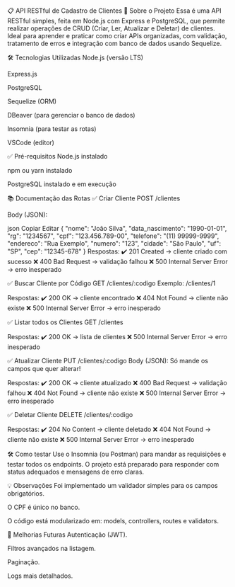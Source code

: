 📋 API RESTful de Cadastro de Clientes
🚀 Sobre o Projeto
Essa é uma API RESTful simples, feita em Node.js com Express e PostgreSQL, que permite realizar operações de CRUD (Criar, Ler, Atualizar e Deletar) de clientes.
Ideal para aprender e praticar como criar APIs organizadas, com validação, tratamento de erros e integração com banco de dados usando Sequelize.

🛠️ Tecnologias Utilizadas
Node.js (versão LTS)

Express.js

PostgreSQL

Sequelize (ORM)

DBeaver (para gerenciar o banco de dados)

Insomnia (para testar as rotas)

VSCode (editor)

✅ Pré-requisitos
Node.js instalado

npm ou yarn instalado

PostgreSQL instalado e em execução


📚 Documentação das Rotas
✅ Criar Cliente
POST /clientes

Body (JSON):

json
Copiar
Editar
{
  "nome": "João Silva",
  "data_nascimento": "1990-01-01",
  "rg": "1234567",
  "cpf": "123.456.789-00",
  "telefone": "(11) 99999-9999",
  "endereco": "Rua Exemplo",
  "numero": "123",
  "cidade": "São Paulo",
  "uf": "SP",
  "cep": "12345-678"
}
Respostas:
✔️ 201 Created → cliente criado com sucesso
❌ 400 Bad Request → validação falhou
❌ 500 Internal Server Error → erro inesperado

✅ Buscar Cliente por Código
GET /clientes/:codigo
Exemplo: /clientes/1

Respostas:
✔️ 200 OK → cliente encontrado
❌ 404 Not Found → cliente não existe
❌ 500 Internal Server Error → erro inesperado

✅ Listar todos os Clientes
GET /clientes

Respostas:
✔️ 200 OK → lista de clientes
❌ 500 Internal Server Error → erro inesperado

✅ Atualizar Cliente
PUT /clientes/:codigo
Body (JSON): Só mande os campos que quer alterar!

Respostas:
✔️ 200 OK → cliente atualizado
❌ 400 Bad Request → validação falhou
❌ 404 Not Found → cliente não existe
❌ 500 Internal Server Error → erro inesperado

✅ Deletar Cliente
DELETE /clientes/:codigo

Respostas:
✔️ 204 No Content → cliente deletado
❌ 404 Not Found → cliente não existe
❌ 500 Internal Server Error → erro inesperado

🛠️ Como testar
Use o Insomnia (ou Postman) para mandar as requisições e testar todos os endpoints.
O projeto está preparado para responder com status adequados e mensagens de erro claras.

💡 Observações
Foi implementado um validador simples para os campos obrigatórios.

O CPF é único no banco.

O código está modularizado em: models, controllers, routes e validators.

🔮 Melhorias Futuras
Autenticação (JWT).

Filtros avançados na listagem.

Paginação.

Logs mais detalhados.
